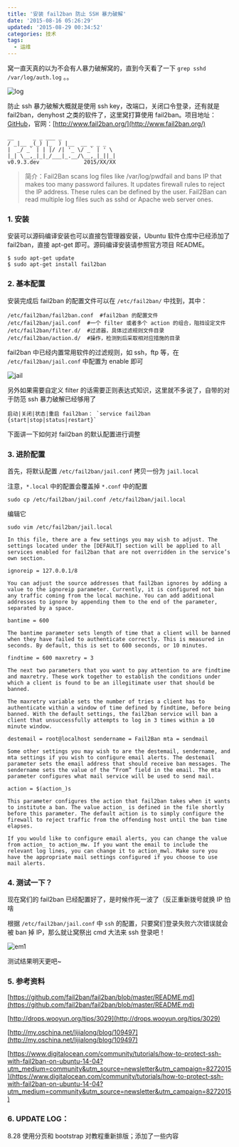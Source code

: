 ```yaml
---
title: '安装 fail2ban 防止 SSH 暴力破解'
date: '2015-08-16 05:26:29'
updated: '2015-08-29 00:34:52'
categories: 技术
tags:
  - 运维
---
```



窝一直天真的以为不会有人暴力破解窝的，直到今天看了一下 `grep sshd /var/log/auth.log` 。。

![log](https://img.prin.studio/images/2015/08/2015-08-15_12-49-38.png)

防止 ssh 暴力破解大概就是使用 ssh key，改端口，关闭口令登录，还有就是 fail2ban，denyhost 之类的软件了，这里窝打算使用 fail2ban。项目地址：[GitHub](https://github.com/fail2ban/fail2ban)，官网：[http://www.fail2ban.org/](http://www.fail2ban.org/)

```
__      _ _ ___ _
/ _|__ _(_) |_  ) |__  __ _ _ _
|  _/ _` | | |/ /| '_ \/ _` | ' \
|_| \__,_|_|_/___|_.__/\__,_|_||_|
v0.9.3.dev              2015/XX/XX
```


> 简介：Fail2Ban scans log files like /var/log/pwdfail and bans IP that makes too many password failures. It updates firewall rules to reject the IP address. These rules can be defined by the user. Fail2Ban can read multiple log files such as sshd or Apache web server ones.

### 1. 安装

安装可以源码编译安装也可以直接包管理器安装，Ubuntu 软件仓库中已经添加了 fail2ban，直接 apt-get 即可。源码编译安装请参照官方项目 README。

```
$ sudo apt-get update
$ sudo apt-get install fail2ban
```

### 2. 基本配置

安装完成后 fail2ban 的配置文件可以在 `/etc/fail2ban/` 中找到，其中：

```
/etc/fail2ban/fail2ban.conf  #fail2ban 的配置文件
/etc/fail2ban/jail.conf  #一个 filter 或者多个 action 的组合，阻挡设定文件
/etc/fail2ban/filter.d/  #过滤器，具体过滤规则文件目录
/etc/fail2ban/action.d/  #操作，检测到后采取相对应措施的目录
```

fail2ban 中已经内置常用软件的过滤规则，如 ssh，ftp 等，在 `/etc/fail2ban/jail.conf` 中配置为 enable 即可

![jail](https://img.prin.studio/images/2015/08/2015-08-15_13-19-37.png)

另外如果需要自定义 filter 的话需要正则表达式知识，这里就不多说了，自带的对于防范 ssh 暴力破解已经够用了

```
启动|关闭|状态|重启 fail2ban： `service fail2ban {start|stop|status|restart}`
```

下面讲一下如何对 fail2ban 的默认配置进行调整

### 3. 进阶配置

首先，将默认配置 `/etc/fail2ban/jail.conf` 拷贝一份为 `jail.local`

注意，`*.local` 中的配置会覆盖掉 `*.conf` 中的配置

```shell
sudo cp /etc/fail2ban/jail.conf /etc/fail2ban/jail.local
```

编辑它

```
sudo vim /etc/fail2ban/jail.local

In this file, there are a few settings you may wish to adjust. The settings located under the [DEFAULT] section will be applied to all services enabled for fail2ban that are not overridden in the service’s own section.

ignoreip = 127.0.0.1/8

You can adjust the source addresses that fail2ban ignores by adding a value to the ignoreip parameter. Currently, it is configured not ban any traffic coming from the local machine. You can add additional addresses to ignore by appending them to the end of the parameter, separated by a space.

bantime = 600

The bantime parameter sets length of time that a client will be banned when they have failed to authenticate correctly. This is measured in seconds. By default, this is set to 600 seconds, or 10 minutes.

findtime = 600 maxretry = 3

The next two parameters that you want to pay attention to are findtime and maxretry. These work together to establish the conditions under which a client is found to be an illegitimate user that should be banned.

The maxretry variable sets the number of tries a client has to authenticate within a window of time defined by findtime, before being banned. With the default settings, the fail2ban service will ban a client that unsuccessfully attempts to log in 3 times within a 10 minute window.

destemail = root@localhost sendername = Fail2Ban mta = sendmail

Some other settings you may wish to are the destemail, sendername, and mta settings if you wish to configure email alerts. The destemail parameter sets the email address that should receive ban messages. The sendername sets the value of the “From” field in the email. The mta parameter configures what mail service will be used to send mail.

action = $(action_)s

This parameter configures the action that fail2ban takes when it wants to institute a ban. The value action_ is defined in the file shortly before this parameter. The default action is to simply configure the firewall to reject traffic from the offending host until the ban time elapses.

If you would like to configure email alerts, you can change the value from action_ to action_mw. If you want the email to include the relevant log lines, you can change it to action_mwl. Make sure you have the appropriate mail settings configured if you choose to use mail alerts.
```

### 4. 测试一下？

现在窝们的 fail2ban 已经配置好了，是时候作死一波了（反正重新拨号就换 IP 怕啥

根据 `/etc/fail2ban/jail.conf` 中 `ssh` 的配置，只要窝们登录失败六次错误就会被 ban 掉 IP，那么就让窝祭出 cmd 大法来 ssh 登录吧！

![em1](https://img.prin.studio/images/2015/08/2015-08-12_12-42-14.jpg)

测试结果明天更吧~

### 5. 参考资料

[https://github.com/fail2ban/fail2ban/blob/master/README.md](https://github.com/fail2ban/fail2ban/blob/master/README.md)

[http://drops.wooyun.org/tips/3029](http://drops.wooyun.org/tips/3029)

[http://my.oschina.net/lijialong/blog/109497](http://my.oschina.net/lijialong/blog/109497)

[https://www.digitalocean.com/community/tutorials/how-to-protect-ssh-with-fail2ban-on-ubuntu-14-04?utm_medium=community&utm_source=newsletter&utm_campaign=8272015](https://www.digitalocean.com/community/tutorials/how-to-protect-ssh-with-fail2ban-on-ubuntu-14-04?utm_medium=community&utm_source=newsletter&utm_campaign=8272015)

### 6. UPDATE LOG：

8.28 使用分页和 bootstrap 对教程重新排版；添加了一些内容
